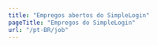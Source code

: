 ```yaml
---
title: "Empregos abertos do SimpleLogin"
pageTitle: "Empregos do SimpleLogin"
url: "/pt-BR/job"
---
```


